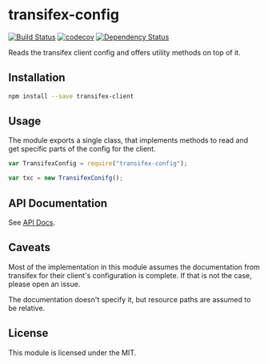 # transifex-config


[![Build Status](https://travis-ci.org/freaktechnik/transifex-config.svg?branch=master)](https://travis-ci.org/freaktechnik/transifex-config) [![codecov](https://codecov.io/gh/freaktechnik/transifex-config/branch/master/graph/badge.svg)](https://codecov.io/gh/freaktechnik/transifex-config) [![Dependency Status](https://dependencyci.com/github/freaktechnik/transifex-config/badge)](https://dependencyci.com/github/freaktechnik/transifex-config)

Reads the transifex client config and offers utility methods on top of it.

## Installation
```sh
npm install --save transifex-client
```

## Usage
The module exports a single class, that implements methods to read and get
specific parts of the config for the client.

```js
var TransifexConfig = require("transifex-config");

var txc = new TransifexConifg();
```

## API Documentation
See [API Docs](https://freaktechnik.github.io/transifex-config/api).

## Caveats
Most of the implementation in this module assumes the documentation from
transifex for their client's configuration is complete. If that is not the case,
please open an issue.

The documentation doesn't specify it, but resource paths are assumed to be
relative.

## License
This module is licensed under the MIT.
